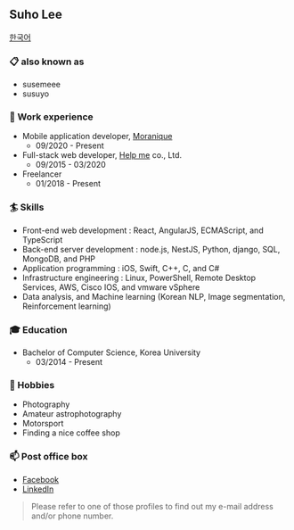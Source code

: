 ## Suho Lee

[한국어](https://github.com/susemeee/susemeee/blob/master/README-ko.md)

### 📋 also known as
- susemeee
- susuyo

### 📝 Work experience
- Mobile application developer, [Moranique](https://app.moranique.com)
  - 09/2020 - Present
- Full-stack web developer, [Help me](https://www.help-me.kr) co., Ltd.
  - 09/2015 - 03/2020
- Freelancer
  - 01/2018 - Present

### 🏄‍ Skills
- Front-end web development : React, AngularJS, ECMAScript, and TypeScript
- Back-end server development : node.js, NestJS, Python, django, SQL, MongoDB, and PHP
- Application programming : iOS, Swift, C++, C, and C#
- Infrastructure engineering : Linux, PowerShell, Remote Desktop Services, AWS, Cisco IOS, and vmware vSphere
- Data analysis, and Machine learning (Korean NLP, Image segmentation, Reinforcement learning)

### 🎓 Education
- Bachelor of Computer Science, Korea University
  - 03/2014 - Present

### 🔭 Hobbies
- Photography
- Amateur astrophotography
- Motorsport
- Finding a nice coffee shop

### 📫 Post office box
- [Facebook](https://facebook.com/susemeee)
- [LinkedIn](https://linkedin.com/in/suho-lee-00274211b)
> Please refer to one of those profiles to find out my e-mail address and/or phone number.

<!--
**susemeee/susemeee** is a ✨ _special_ ✨ repository because its `README.md` (this file) appears on your GitHub profile.
-->
